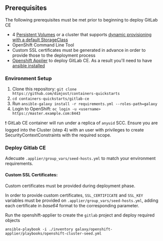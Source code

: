 ## Prerequisites

The following prerequisites must be met prior to beginning to deploy GitLab CE

* 4 [Persistent Volumes](https://docs.openshift.com/container-platform/latest/architecture/additional_concepts/storage.html) or a cluster that supports [dynamic provisioning with a default StorageClass](https://docs.openshift.com/container-platform/latest/install_config/storage_examples/storage_classes_dynamic_provisioning.html)
* OpenShift Command Line Tool
* Custom SSL certificates must be generated in advance in order to provide those to the deployment process
* [Openshift Applier](https://github.com/dimjost/openshift-applier/) to deploy GitLab CE. As a result you'll need to have [ansible installed](http://docs.ansible.com/ansible/latest/intro_installation.html)


### Environment Setup

1. Clone this repository: `git clone https://github.com/dimjost/containers-quickstarts`
2. `cd containers-quickstarts/gitlab-ce`
3. Run `ansible-galaxy install -r requirements.yml --roles-path=galaxy`
4. Login to OpenShift: `oc login -u <username> https://master.example.com:8443`

:heavy_exclamation_mark: GitLab CE container will run under a replica of `anyuid` SCC. Ensure you are logged into the Cluster (step 4) with an user with privileges to create SecurityContextConstraints with the required scope.

### Deploy Gitlab CE

Adecuate `.applier/group_vars/seed-hosts.yml` to match your environment requirements.

#### Custom SSL Certificates:

Custom certificates must be provided during deployment phase.

In order to provide custom certificates, `SSL_CERTIFICATE` and `SSL_KEY` variables must be provided on `.applier/group_vars/seed-hosts.yml`, adding each certificate in *base64* format to the corresponding parameter.

Run the openshift-applier to create the `gitlab` project and deploy required objects
```
ansible-playbook -i ./inventory galaxy/openshift-applier/playbooks/openshift-cluster-seed.yml
```
